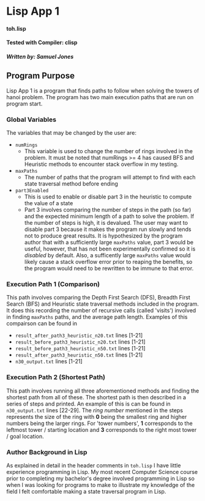 # Lisp App 1
#### toh.lisp
#### Tested with Compiler: clisp
##### Written by: Samuel Jones
####

## Program Purpose
Lisp App 1 is a program that finds paths to follow when solving the towers of
hanoi problem. The program has two main execution paths that are run on program
start.
### Global Variables
The variables that may be changed by the user are:
- `numRings`
  - This variable is used to change the number of rings involved in the problem.
  It must be noted that numRings >= 4 has caused BFS and Heuristic methods to encounter stack overflow in my testing.
- `maxPaths`
  - The number of paths that the program will attempt to find with each state traversal method
  before ending
- `part3Enabled`
  - This is used to enable or disable part 3 in the heuristic to compute the value of a state
  - Part 3 involves comparing the number of steps in the path (so far) and the expected
  minimum length of a path to solve the problem. If the number of steps is high, it is devalued.
  The user may want to disable part 3 because it makes the program run slowly and tends not to produce great results.
  It is hypothesized by the program author that with a sufficiently large `maxPaths` value, part 3 would be
  useful, however, that has not been experimentally confirmed so it is *disabled* by default. Also, a sufficently large
  `maxPaths` value would likely cause a stack overflow error prior to reaping the benefits, so the program would need to
  be rewritten to be immune to that error.

### Execution Path 1 (Comparison)
This path involves comparing the Depth First Search (DFS), Breadth First Search (BFS) and 
Heuristic state traversal methods included in the program. It does this recording the number of
recursive calls (called 'visits') involved in finding `maxPaths` paths, and the average path length.
Examples of this compairson can be found in
- `result_after_path3_heuristic_n20.txt` lines [1-21]
- `result_before_path3_heuristic_n20.txt` lines [1-21]
- `result_before_path3_heuristic_n50.txt` lines [1-21]
- `result_after_path3_heuristic_n50.txt` lines [1-21]
- `n30_output.txt` lines [1-21]

### Execution Path 2 (Shortest Path)
This path involves running all three aforementioned methods and finding the shortest path from all of these.
The shortest path is then described in a series of steps and printed. An example of this is can be found in
`n30_output.txt` lines [22-29]. The _ring number_ mentioned in the steps represents the size of the ring with **0** being
the smallest ring and higher numbers being the larger rings. For 'tower numbers', **1** corresponds to the leftmost tower /
starting location and **3** corresponds to the right most tower / goal location.

### Author Background in Lisp
As explained in detail in the header comments in `toh.lisp` I  have little experience programming in Lisp. My most recent
Computer Science course prior to completing my bachelor's degree involved programming in Lisp so when I was
looking for programs to make to illustrate my knowledge of the field I felt comfortable making a state traversal program
in Lisp.
